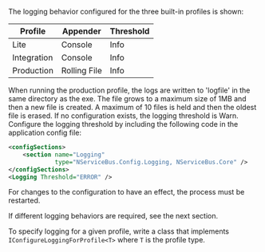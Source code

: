 The logging behavior configured for the three built-in profiles is shown:

| Profile     | Appender     | Threshold
|-------------|--------------|-----
| Lite        | Console      | Info                       
| Integration | Console      | Info
| Production  | Rolling File | Info

When running the production profile, the logs are written to 'logfile' in the same directory as the exe. The file grows to a maximum size of 1MB and then a new file is created. A maximum of 10 files is held and then the oldest file is erased. If no configuration exists, the logging threshold is Warn. Configure the logging threshold by including the following code in the application config file:

```xml
<configSections>
	<section name="Logging"
	         type="NServiceBus.Config.Logging, NServiceBus.Core" />
</configSections>
<Logging Threshold="ERROR" />
```

For changes to the configuration to have an effect, the process must be restarted.

If different logging behaviors are required, see the next section.

To specify logging for a given profile, write a class that implements `IConfigureLoggingForProfile<T>` where `T` is the profile type.